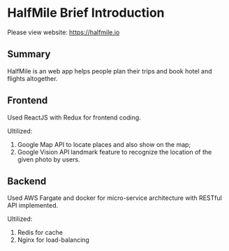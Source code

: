 # HalfMile Brief Introduction

Please view website: https://halfmile.io

## Summary

HalfMile is an web app helps people plan their trips and book hotel and flights altogether.

## Frontend

Used ReactJS with Redux for frontend coding.

Ultilized:

1. Google Map API to locate places and also show on the map;
2. Google Vision API landmark feature to recognize the location of the given photo by users.

## Backend

Used AWS Fargate and docker for micro-service architecture with RESTful API implemented.

Ultilized:

1. Redis for cache
2. Nginx for load-balancing

